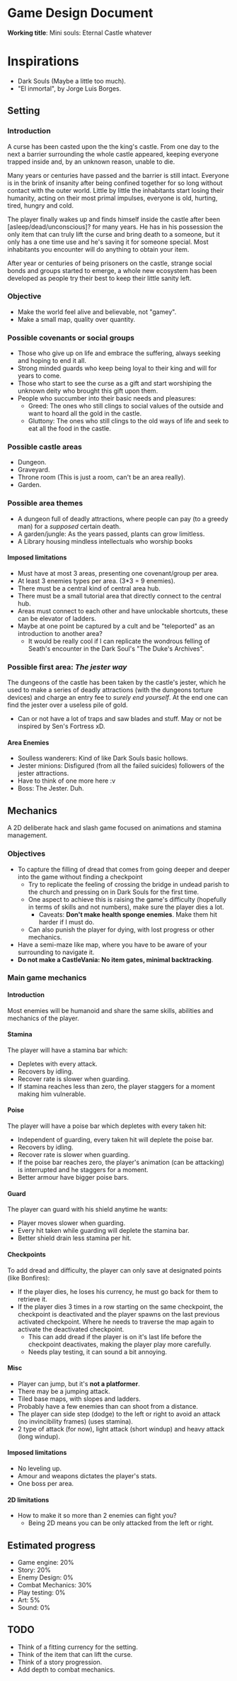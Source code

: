 # Game Design Document
**Working title**: Mini souls: Eternal Castle whatever
# Inspirations
* Dark Souls (Maybe a little too much).
* "El inmortal", by Jorge Luis Borges.

## Setting
### Introduction
A curse has been casted upon the the king's castle.
From one day to the next a barrier surrounding the whole castle appeared, keeping everyone trapped inside and, by an unknown reason, unable to die.

Many years or centuries have passed and the barrier is still intact. Everyone is in the brink of insanity after being confined together for so long without contact with the outer world. Little by little the inhabitants start losing their humanity, acting on their most primal impulses, everyone is old, hurting, tired, hungry and cold.

The player finally wakes up and finds himself inside the castle after been [asleep/dead/unconscious]? for many years. He has in his possession the only item that can truly lift the curse and bring death to a someone, but it only has a one time use and he's saving it for someone special. Most inhabitants you encounter will do anything to obtain your item.

After year or centuries of being prisoners on the castle, strange social bonds and groups started to emerge, a whole new ecosystem has been developed as people try their best to keep their little sanity left.

### Objective
* Make the world feel alive and believable, not "gamey".
* Make a small map, quality over quantity.

### Possible covenants or social groups
* Those who give up on life and embrace the suffering, always seeking and hoping to end it all.
* Strong minded guards who keep being loyal to their king and will for years to come.
* Those who start to see the curse as a gift and start worshiping the unknown deity who brought this gift upon them.
* People who succumber into their basic needs and pleasures:
    * Greed: The ones who still clings to social values of the outside and want to hoard all the gold in the castle.
    * Gluttony: The ones who still clings to the old ways of life and seek to eat all the food in the castle.

### Possible castle areas
* Dungeon.
* Graveyard.
* Throne room (This is just a room, can't be an area really).
* Garden.

### Possible area themes
* A dungeon full of deadly attractions, where people can pay (to a greedy man) for a *supposed* certain death.
* A garden/jungle: As the years passed, plants can grow limitless.
* A Library housing mindless intellectuals who worship books

#### Imposed limitations
* Must have at most 3 areas, presenting one covenant/group per area.
* At least 3 enemies types per area. (3*3 = 9 enemies).
* There must be a central kind of central area hub.
* There must be a small tutorial area that directly connect to the central hub.
* Areas must connect to each other and have unlockable shortcuts, these can be elevator of ladders.
* Maybe at one point be captured by a cult and be "teleported" as an introduction to another area?
    * It would be really cool if I can replicate the wondrous felling of Seath's encounter in the Dark Soul's "The Duke's Archives".

### Possible first area: *The jester way*
The dungeons of the castle has been taken by the castle's jester, which he used to make a series of deadly attractions (with the dungeons torture devices) and charge an entry fee to *surely end yourself*. At the end one can find the jester over a useless pile of gold.
* Can or not have a lot of traps and saw blades and stuff. May or not be inspired by Sen's Fortress xD.

#### Area Enemies
* Soulless wanderers: Kind of like Dark Souls basic hollows.
* Jester minions: Disfigured (from all the failed suicides) followers of the jester attractions.
* Have to think of one more here :v
* Boss: The Jester. Duh.


## Mechanics
A 2D deliberate hack and slash game focused on animations and stamina management.

### Objectives
* To capture the filling of dread that comes from going deeper and deeper into the game without finding a checkpoint
    * Try to replicate the feeling of crossing the bridge in undead parish to the church and pressing on in Dark Souls for the first time.
    * One aspect to achieve this is raising the game's difficulty (hopefully in terms of skills and not numbers), make sure the player dies a lot.
        * Caveats: **Don't make health sponge enemies**. Make them hit harder if I must do.
    * Can also punish the player for dying, with lost progress or other mechanics.
* Have a semi-maze like map, where you have to be aware of your surrounding to navigate it.
* **Do not make a CastleVania: No item gates, minimal backtracking**.

### Main game mechanics
#### Introduction
Most enemies will be humanoid and share the same skills, abilities and mechanics of the player.

#### Stamina
The player will have a stamina bar which:
* Depletes with every attack.
* Recovers by idling.
* Recover rate is slower when guarding.
* If stamina reaches less than zero, the player staggers for a moment making him vulnerable.

#### Poise
The player will have a poise bar which depletes with every taken hit:
* Independent of guarding, every taken hit will deplete the poise bar.
* Recovers by idling.
* Recover rate is slower when guarding.
* If the poise bar reaches zero, the player's animation (can be attacking) is interrupted and he staggers for a moment.
* Better armour have bigger poise bars.

#### Guard
The player can guard with his shield anytime he wants:
* Player moves slower when guarding.
* Every hit taken while guarding will deplete the stamina bar.
* Better shield drain less stamina per hit.

#### Checkpoints
To add dread and difficulty, the player can only save at designated points (like Bonfires):
* If the player dies, he loses his currency, he must go back for them to retrieve it.
* If the player dies 3 times in a row starting on the same checkpoint, the checkpoint is deactivated and the player spawns on the last previous activated checkpoint. Where he needs to traverse the map again to activate the deactivated checkpoint.
    * This can add dread if the player is on it's last life before the checkpoint deactivates, making the player play more carefully.
    * Needs play testing, it can sound a bit annoying.

#### Misc
* Player can jump, but it's **not a platformer**.
* There may be a jumping attack.
* Tiled base maps, with slopes and ladders.
* Probably have a few enemies than can shoot from a distance.
* The player can side step (dodge) to the left or right to avoid an attack (no invincibility frames) (uses stamina).
* 2 type of attack (for now), light attack (short windup) and heavy attack (long windup).

#### Imposed limitations
* No leveling up.
* Amour and weapons dictates the player's stats.
* One boss per area.

#### 2D limitations
* How to make it so more than 2 enemies can fight you?
    * Being 2D means you can be only attacked from the left or right.

## Estimated progress
* Game engine: 20%
* Story: 20%
* Enemy Design: 0%
* Combat Mechanics: 30%
* Play testing: 0%
* Art: 5%
* Sound: 0%

## TODO
* Think of a fitting currency for the setting.
* Think of the item that can lift the curse.
* Think of a story progression.
* Add depth to combat mechanics.